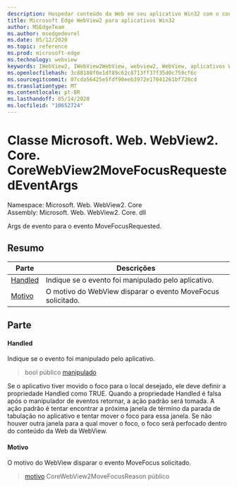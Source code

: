 ```yaml
---
description: Hospedar conteúdo da Web em seu aplicativo Win32 com o controle WebView2 do Microsoft Edge
title: Microsoft Edge WebView2 para aplicativos Win32
author: MSEdgeTeam
ms.author: msedgedevrel
ms.date: 05/12/2020
ms.topic: reference
ms.prod: microsoft-edge
ms.technology: webview
keywords: IWebView2, IWebView2WebView, webview2, WebView, aplicativos Win32, Win32, Edge, ICoreWebView2, ICoreWebView2Controller, controle do navegador, HTML Edge
ms.openlocfilehash: 3c88108f0e1df89c62c8713ff37f35d0c759cf6c
ms.sourcegitcommit: 07cda56425e5fdf90eeb3972e17041261bf720cd
ms.translationtype: MT
ms.contentlocale: pt-BR
ms.lasthandoff: 05/14/2020
ms.locfileid: "10652724"
---
```

# Classe Microsoft. Web. WebView2. Core. CoreWebView2MoveFocusRequestedEventArgs 

Namespace: Microsoft. Web. WebView2. Core \
Assembly: Microsoft. Web. WebView2. Core. dll

Args de evento para o evento MoveFocusRequested.

## Resumo

 Parte                        | Descrições
--------------------------------|---------------------------------------------
[Handled](#handled) | Indique se o evento foi manipulado pelo aplicativo.
[Motivo](#reason) | O motivo do WebView disparar o evento MoveFocus solicitado.

## Parte

#### Handled 

Indique se o evento foi manipulado pelo aplicativo.

> bool público [manipulado](#handled)

Se o aplicativo tiver movido o foco para o local desejado, ele deve definir a propriedade Handled como TRUE. Quando a propriedade Handled é falsa após o manipulador de eventos retornar, a ação padrão será tomada. A ação padrão é tentar encontrar a próxima janela de término da parada de tabulação no aplicativo e tentar mover o foco para essa janela. Se não houver outra janela para a qual mover o foco, o foco será perfocado dentro do conteúdo da Web da WebView.

#### Motivo 

O motivo do WebView disparar o evento MoveFocus solicitado.

> [motivo](#reason) CoreWebView2MoveFocusReason público

